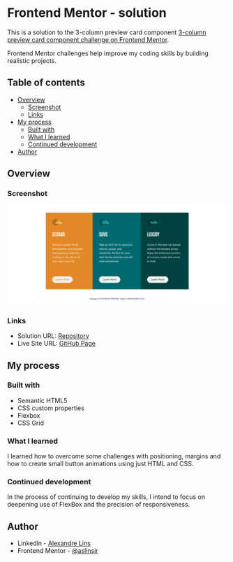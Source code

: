 # Frontend Mentor -  solution

This is a solution to the 3-column preview card component [ 3-column preview card component challenge on Frontend Mentor](https://www.frontendmentor.io/challenges/3column-preview-card-component-pH92eAR2-/hub). 

Frontend Mentor challenges help improve my coding skills by building realistic projects. 

## Table of contents

- [Overview](#overview)
  - [Screenshot](#screenshot)
  - [Links](#links)
- [My process](#my-process)
  - [Built with](#built-with)
  - [What I learned](#what-i-learned)
  - [Continued development](#continued-development)
- [Author](#author)

## Overview

### Screenshot

![3-column preview card component](images\2023-10-13-09-33-aslinsjr.github.io.png)

### Links

- Solution URL: [Repository](https://github.com/aslinsjr/3-column-preview-card-component-main)
- Live Site URL: [GitHub Page](https://aslinsjr.github.io/3-column-preview-card-component-main)

## My process

### Built with

- Semantic HTML5
- CSS custom properties
- Flexbox
- CSS Grid

### What I learned

I learned how to overcome some challenges with positioning, margins and how to create small button animations using just HTML and CSS.

### Continued development

In the process of continuing to develop my skills, I intend to focus on deepening use of FlexBox and the precision of responsiveness.

## Author

- Linkedln - [Alexandre Lins](https://www.linkedin.com/in/alexandre-lins-14b190274/)
- Frontend Mentor - [@aslinsjr](https://www.frontendmentor.io/profile/aslinsjr)

